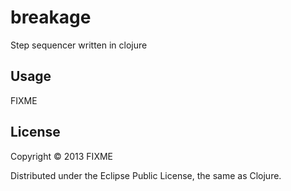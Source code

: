 # breakage

Step sequencer written in clojure

## Usage

FIXME

## License

Copyright © 2013 FIXME

Distributed under the Eclipse Public License, the same as Clojure.
